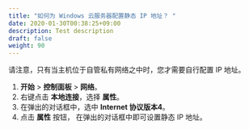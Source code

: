 ```yaml
---
title: "如何为 Windows 云服务器配置静态 IP 地址？ "
date: 2020-01-30T00:38:25+09:00
description: Test description
draft: false
weight: 90
---
```


请注意，只有当主机位于自管私有网络之中时，您才需要自行配置 IP 地址。

1. **开始** > **控制面板** > **网络**。
2. 右键点击 **本地连接**，选择 **属性**。
3. 在弹出的对话框中，选中 **Internet 协议版本4**。
4. 点击 **属性** 按钮， 在弹出的对话框中即可设置静态 IP 地址。
